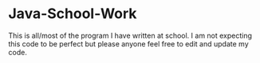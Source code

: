 # Java-School-Work
This is all/most of the program I have written at school. I am not 
expecting this code to be perfect but please anyone feel free to edit and update
my code.
